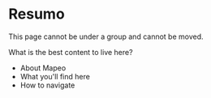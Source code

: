 # Resumo

This page cannot be under a group and cannot be moved.

What is the best content to live here?

* About Mapeo
* What you'll find here
* How to navigate

